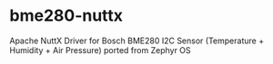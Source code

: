 # bme280-nuttx
Apache NuttX Driver for Bosch BME280 I2C Sensor (Temperature + Humidity + Air Pressure) ported from Zephyr OS
